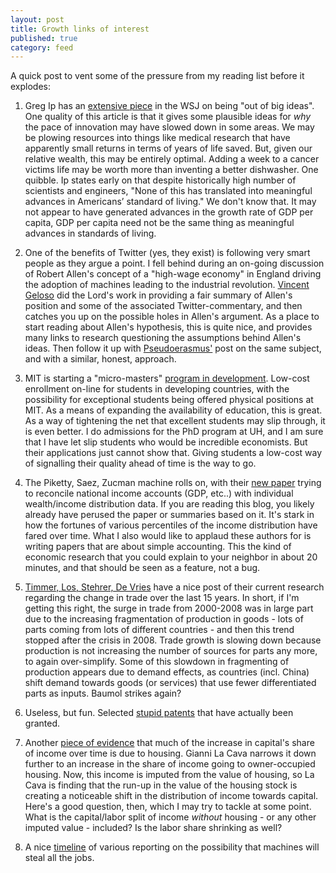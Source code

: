 ```yaml
---
layout: post
title: Growth links of interest
published: true
category: feed
---
```


A quick post to vent some of the pressure from my reading list before it explodes: 

1. Greg Ip has an [extensive piece](http://www.wsj.com/articles/the-economys-hidden-problem-were-out-of-big-ideas-1481042066) in the WSJ on being "out of big ideas". One quality of this article is that it gives some plausible ideas for *why* the pace of innovation may have slowed down in some areas. We may be plowing resources into things like medical research that have apparently small returns in terms of years of life saved. But, given our relative wealth, this may be entirely optimal. Adding a week to a cancer victims life may be worth more than inventing a better dishwasher. One quibble. Ip states early on that despite historically high number of scientists and engineers, "None of this has translated into meaningful advances in Americans’ standard of living." We don't know that. It may not appear to have generated advances in the growth rate of GDP per capita, GDP per capita need not be the same thing as meaningful advances in standards of living. 

2. One of the benefits of Twitter (yes, they exist) is following very smart people as they argue a point. I fell behind during an on-going discussion of Robert Allen's concept of a "high-wage economy" in England driving the adoption of machines leading to the industrial revolution. [Vincent Geloso](https://notesonliberty.com/2016/12/07/the-high-wage-economy-hypothesis/) did the Lord's work in providing a fair summary of Allen's position and some of the associated Twitter-commentary, and then catches you up on the possible holes in Allen's argument. As a place to start reading about Allen's hypothesis, this is quite nice, and provides many links to research questioning the assumptions behind Allen's ideas. Then follow it up with [Pseudoerasmus'](https://pseudoerasmus.com/2016/12/01/allen/) post on the same subject, and with a similar, honest, approach. 

3. MIT is starting a "micro-masters" [program in development](http://news.mit.edu/2016/mitx-micromasters-program-development-economics-masters-degree-1205). Low-cost enrollment on-line for students in developing countries, with the possibility for exceptional students being offered physical positions at MIT. As a means of expanding the availability of education, this is great. As a way of tightening the net that excellent students may slip through, it is even better. I do admissions for the PhD program at UH, and I am sure that I have let slip students who would be incredible economists. But their applications just cannot show that. Giving students a low-cost way of signalling their quality ahead of time is the way to go. 

4. The Piketty, Saez, Zucman machine rolls on, with their [new paper](http://equitablegrowth.org/research-analysis/economic-growth-in-the-united-states-a-tale-of-two-countries/) trying to reconcile national income accounts (GDP, etc..) with individual wealth/income distribution data. If you are reading this blog, you likely already have perused the paper or summaries based on it. It's stark in how the fortunes of various percentiles of the income distribution have fared over time. What I also would like to applaud these authors for is writing papers that are about simple accounting. This the kind of economic research that you could explain to your neighbor in about 20 minutes, and that should be seen as a feature, not a bug.

5. [Timmer, Los, Stehrer, De Vries](http://voxeu.org/article/production-fragmentation-and-global-trade-slowdown) have a nice post of their current research regarding the change in trade over the last 15 years. In short, if I'm getting this right, the surge in trade from 2000-2008 was in large part due to the increasing fragmentation of production in goods - lots of parts coming from lots of different countries - and then this trend stopped after the crisis in 2008. Trade growth is slowing down because production is not increasing the number of sources for parts any more, to again over-simplify. Some of this slowdown in fragmenting of production appears due to demand effects, as countries (incl. China) shift demand towards goods (or services) that use fewer differentiated parts as inputs. Baumol strikes again?

6. Useless, but fun. Selected [stupid patents](http://www.freepatentsonline.com/crazy.html) that have actually been granted.

7. Another [piece of evidence](http://voxeu.org/article/piketty-s-housing-capital-results-new-us-facts) that much of the increase in capital's share of income over time is due to housing. Gianni La Cava narrows it down further to an increase in the share of income going to owner-occupied housing. Now, this income is imputed from the value of housing, so La Cava is finding that the run-up in the value of the housing stock is creating a noticeable shift in the distribution of income towards capital. Here's a good question, then, which I may try to tackle at some point. What is the capital/labor split of income *without* housing - or any other imputed value - included? Is the labor share shrinking as well?  

8. A nice [timeline](https://timeline.com/robots-have-been-about-to-take-all-the-jobs-for-more-than-200-years-5c9c08a2f41d#.6kz8o2jlp) of various reporting on the possibility that machines will steal all the jobs. 
